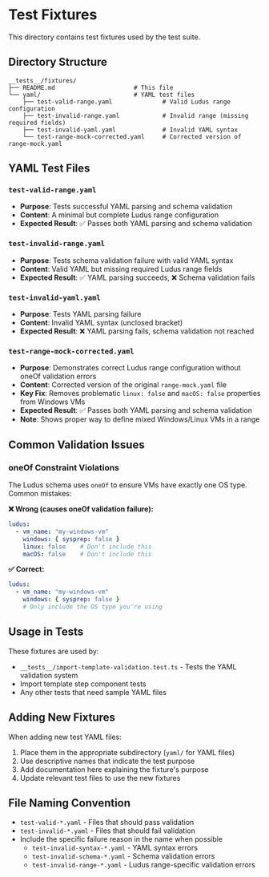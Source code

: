 # Test Fixtures

This directory contains test fixtures used by the test suite.

## Directory Structure

```
__tests__/fixtures/
├── README.md                      # This file
└── yaml/                          # YAML test files
    ├── test-valid-range.yaml              # Valid Ludus range configuration
    ├── test-invalid-range.yaml            # Invalid range (missing required fields)
    ├── test-invalid-yaml.yaml             # Invalid YAML syntax
    └── test-range-mock-corrected.yaml     # Corrected version of range-mock.yaml
```

## YAML Test Files

### `test-valid-range.yaml`
- **Purpose**: Tests successful YAML parsing and schema validation
- **Content**: A minimal but complete Ludus range configuration
- **Expected Result**: ✅ Passes both YAML parsing and schema validation

### `test-invalid-range.yaml`
- **Purpose**: Tests schema validation failure with valid YAML syntax
- **Content**: Valid YAML but missing required Ludus range fields
- **Expected Result**: ✅ YAML parsing succeeds, ❌ Schema validation fails

### `test-invalid-yaml.yaml`
- **Purpose**: Tests YAML parsing failure
- **Content**: Invalid YAML syntax (unclosed bracket)
- **Expected Result**: ❌ YAML parsing fails, schema validation not reached

### `test-range-mock-corrected.yaml`
- **Purpose**: Demonstrates correct Ludus range configuration without oneOf validation errors
- **Content**: Corrected version of the original `range-mock.yaml` file
- **Key Fix**: Removes problematic `linux: false` and `macOS: false` properties from Windows VMs
- **Expected Result**: ✅ Passes both YAML parsing and schema validation
- **Note**: Shows proper way to define mixed Windows/Linux VMs in a range

## Common Validation Issues

### oneOf Constraint Violations
The Ludus schema uses `oneOf` to ensure VMs have exactly one OS type. Common mistakes:

**❌ Wrong (causes oneOf validation failure):**
```yaml
ludus:
  - vm_name: "my-windows-vm"
    windows: { sysprep: false }
    linux: false    # Don't include this
    macOS: false    # Don't include this
```

**✅ Correct:**
```yaml
ludus:
  - vm_name: "my-windows-vm"
    windows: { sysprep: false }
    # Only include the OS type you're using
```

## Usage in Tests

These fixtures are used by:
- `__tests__/import-template-validation.test.ts` - Tests the YAML validation system
- Import template step component tests
- Any other tests that need sample YAML files

## Adding New Fixtures

When adding new test YAML files:

1. Place them in the appropriate subdirectory (`yaml/` for YAML files)
2. Use descriptive names that indicate the test purpose
3. Add documentation here explaining the fixture's purpose
4. Update relevant test files to use the new fixtures

## File Naming Convention

- `test-valid-*.yaml` - Files that should pass validation
- `test-invalid-*.yaml` - Files that should fail validation
- Include the specific failure reason in the name when possible
  - `test-invalid-syntax-*.yaml` - YAML syntax errors
  - `test-invalid-schema-*.yaml` - Schema validation errors
  - `test-invalid-range-*.yaml` - Ludus range-specific validation errors 
